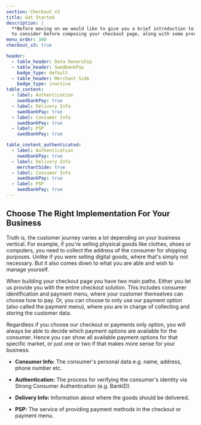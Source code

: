 ```yaml
---
section: Checkout v3
title: Get Started
description: |
  **Before moving on we would like to give you a brief introduction to what you need
  to consider before composing your checkout page, along with some prerequisites.**
menu_order: 300
checkout_v3: true

header:
  - table_header: Data Ownership
  - table_header: SwedbankPay
    badge_type: default
  - table_header: Merchant Side
    badge_type: inactive
table_content:
  - label: Authentication
    swedbankPay: true
  - label: Delivery Info
    swedbankPay: true
  - label: Consumer Info
    swedbankPay: true
  - label: PSP
    swedbankPay: true

table_content_authenticated:
  - label: Authentication
    swedbankPay: true
  - label: Delivery Info
    merchantSide: true 
  - label: Consumer Info
    swedbankPay: true
  - label: PSP
    swedbankPay: true
---
```


## Choose The Right Implementation For Your Business

Truth is, the customer journey varies a lot depending on your business
vertical. For example, if you're selling physical goods like clothes, shoes or
computers, you need to collect the address of the consumer for shipping
purposes. Unlike if you were selling digital goods, where that's simply not
necessary. But it also comes down to what you are able and wish to manage
yourself.

When building your checkout page you have two main paths. Either you let us
provide you with the entire checkout solution. This includes consumer
identification and payment menu, where your customer themselves can choose how
to pay. Or, you can choose to only use our payment option (also called the
payment menu), where you are in charge of collecting and storing the customer
data.

Regardless if you choose our checkout or payments only option, you will always
be able to decide which payment options are available for the consumer. Hence
you can show all available payment options for that specific market, or just one
or two if that makes more sense for your business.

-   **Consumer Info:** The consumer's personal data e.g. name, address, phone
    number etc.

-   **Authentication:** The process for verifying the consumer's identity via
    Strong Consumer Authentication (e.g. BankID).

-   **Delivery Info:** Information about where the goods should be delivered.

-   **PSP:** The service of providing payment methods in the checkout or payment
    menu.
